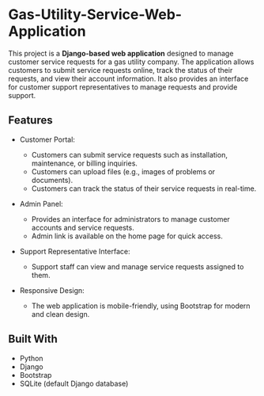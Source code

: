 # Gas-Utility-Service-Web-Application


This project is a **Django-based web application** designed to manage customer service requests for a gas utility company. The application allows customers to submit service requests online, track the status of their requests, and view their account information. It also provides an interface for customer support representatives to manage requests and provide support.

## Features

- Customer Portal: 
  - Customers can submit service requests such as installation, maintenance, or billing inquiries.
  - Customers can upload files (e.g., images of problems or documents).
  - Customers can track the status of their service requests in real-time.

- Admin Panel: 
  - Provides an interface for administrators to manage customer accounts and service requests.
  - Admin link is available on the home page for quick access.

- Support Representative Interface: 
  - Support staff can view and manage service requests assigned to them.
  
- Responsive Design: 
  - The web application is mobile-friendly, using Bootstrap for modern and clean design.

## Built With

- Python 
- Django 
- Bootstrap 
- SQLite (default Django database)




